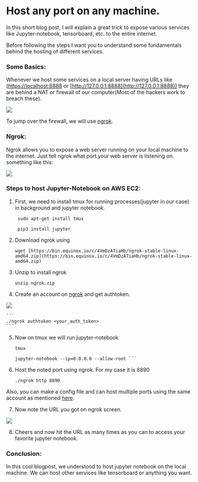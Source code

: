 
# Host any port on any machine.

In this short blog post, I will explain a great trick to expose various services like Jupyter-notebook, tensorboard, etc. to the entire internet.

Before following the steps I want you to understand some fundamentals behind the hosting of different services.

### **Some Basics:**

Whenever we host some services on a local server having URLs like ([https://localhost:8888](https://localhost:8888) or [http://127.0.0.1:8888](http://127.0.0.1:8888)) they are behind a NAT or firewall of our computer(Most of the hackers work to breach these).

![](https://cdn-images-1.medium.com/max/2800/0*-j_n3S1WfVi3_DLe.jpg)

To jump over the firewall, we will use [ngrok](http://ngrok.com).

### Ngrok:

Ngrok allows you to expose a web server running on your local machine to the internet. Just tell ngrok what port your web server is listening on.
something like this:

![](https://cdn-images-1.medium.com/max/2000/1*yyRGRBHIsXRHw_8LfL8CAA.png)

### **Steps to host Jupyter-Notebook on AWS EC2:**

1. First, we need to install tmux for running processes(jupyter in our case) in background and jupyter notebook.

   ```
	sudo apt-get install tmux
   ```

   ```
	pip3 install jupyter
   ```


2. Download ngrok using

    ```
	wget [https://bin.equinox.io/c/4VmDzA7iaHb/ngrok-stable-linux-amd64.zip](https://bin.equinox.io/c/4VmDzA7iaHb/ngrok-stable-linux-amd64.zip)
    ```

3. Unzip to install ngrok

    ```
	unzip ngrok.zip
    ```

4. Create an account on [ngrok](http://ngrok.com) and get authtoken.

![](https://cdn-images-1.medium.com/max/2000/1*C36pyfvzwZnTXSieoHNVEw.png)

    ```
	./ngrok authtoken <your_auth_token>
    ```
5. Now on tmux we will run jupyter-notebook

    ```
	tmux
    ```
    ```
	jupyter-notebook --ip=0.0.0.0 --allow-root ``` 

6. Host the noted port using ngrok. For my case it is 8890

    ```
	./ngrok http 8890
    ```

Also, you can make a config file and can host multiple ports using the same account as mentioned [here](https://ngrok.com/docs#config).

7. Now note the URL you got on ngrok screen.

![](https://cdn-images-1.medium.com/max/2000/1*QLItoFPpvwq7VNYMVjEqYw.png)

8. Cheers and now hit the URL as many times as you can to access your favorite jupyter notebook.

### Conclusion:

In this cool blogpost, we understood to host jupyter notebook on the local machine. We can host other services like tensorboard or anything you want.
